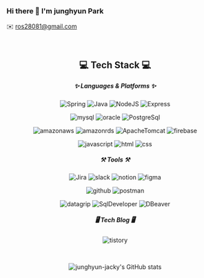 ### Hi there 👋 I'm junghyun Park
✉️ ros28081@gmail.com
<div align="center">
<br>
   
## 💻 Tech Stack 💻   
   
##### ✨ Languages & Platforms ✨   
![Spring](https://img.shields.io/badge/Spring-6DB33F?style=for-the-badge&logo=Spring&logoColor=white)
![Java](https://img.shields.io/badge/Java-007396?style=for-the-badge&logo=Java&logoColor=white)
![NodeJS](https://img.shields.io/badge/Node.js-339933?style=for-the-badge&logo=Node.js&logoColor=white)
![Express](https://img.shields.io/badge/Express-000000?style=for-the-badge&logo=Express&logoColor=white)
   
![mysql](https://img.shields.io/badge/MySQL-4479A1?style=for-the-badge&logo=MySQL&logoColor=white)
![oracle](https://img.shields.io/badge/Oracle-F80000?style=for-the-badge&logo=Oracle&logoColor=white)
![PostgreSql](https://img.shields.io/badge/Postgresql-4169E1?style=for-the-badge&logo=Postgresql&logoColor=white)

![amazonaws](https://img.shields.io/badge/AmazonAWS-232F3E?style=for-the-badge&logo=AmazonAWS&logoColor=white)
![amazonrds](https://img.shields.io/badge/AmazonRDS-527FFF?style=for-the-badge&logo=AmazonRDS&logoColor=white)
![ApacheTomcat](https://img.shields.io/badge/ApacheTomcat-F8DC75?style=for-the-badge&logo=ApacheTomcat&logoColor=white)
![firebase](https://img.shields.io/badge/Firebase-FFCA28?style=for-the-badge&logo=Firebase&logoColor=white)
    
![javascript](https://img.shields.io/badge/JavaScript-F7DF1E?style=for-the-badge&logo=JavaScript&logoColor=white)
![html](https://img.shields.io/badge/HTML5-E34F26?style=for-the-badge&logo=HTML5&logoColor=white)
![css](https://img.shields.io/badge/CSS3-1572B6?style=for-the-badge&logo=CSS3&logoColor=white)
   
##### ⚒ Tools ⚒   
![Jira](https://img.shields.io/badge/Jira-0052CC?style=for-the-badge&logo=Jira&logoColor=white)
![slack](https://img.shields.io/badge/slack-4a154b?style=for-the-badge&logo=slack&logoColor=white)
![notion](https://img.shields.io/badge/Notion-000000?style=for-the-badge&logo=Notion&logoColor=white)
![figma](https://img.shields.io/badge/Figma-F24E1E?style=for-the-badge&logo=Figma&logoColor=white)

![github](https://img.shields.io/badge/GitHub-181717?style=for-the-badge&logo=GitHub&logoColor=white)
![postman](https://img.shields.io/badge/Postman-FF6C37?style=for-the-badge&logo=Postman&logoColor=white)

![datagrip](https://img.shields.io/badge/DataGrip-000000?style=for-the-badge&logo=DataGrip&logoColor=white)
![SqlDeveloper](https://img.shields.io/badge/SqlDeveloper-3d3d3d?style=for-the-badge&logo=SqlDeveloper&logoColor=white)
![DBeaver](https://img.shields.io/badge/DBeaver-5b82a3?style=for-the-badge&logo=DBeaver&logoColor=white)

   
##### 🖥 Tech Blog 🖥   
![tistory](https://img.shields.io/badge/Tistory-000000?style=for-the-badge&logo=tistory&logoColor=white)

<br>
  
![junghyun-jacky's GitHub stats](https://github-readme-stats.vercel.app/api?username=junghyun-jacky&show_icons=true&theme=radical)

</div>

<!--
**junghyun-jacky/junghyun-jacky** is a ✨ _special_ ✨ repository because its `README.md` (this file) appears on your GitHub profile.

Here are some ideas to get you started:

- 🔭 I’m currently working on ...
- 🌱 I’m currently learning ...
- 👯 I’m looking to collaborate on ...
- 🤔 I’m looking for help with ...
- 💬 Ask me about ...
- 📫 How to reach me: ...
- 😄 Pronouns: ...
- ⚡ Fun fact: ...
-->
